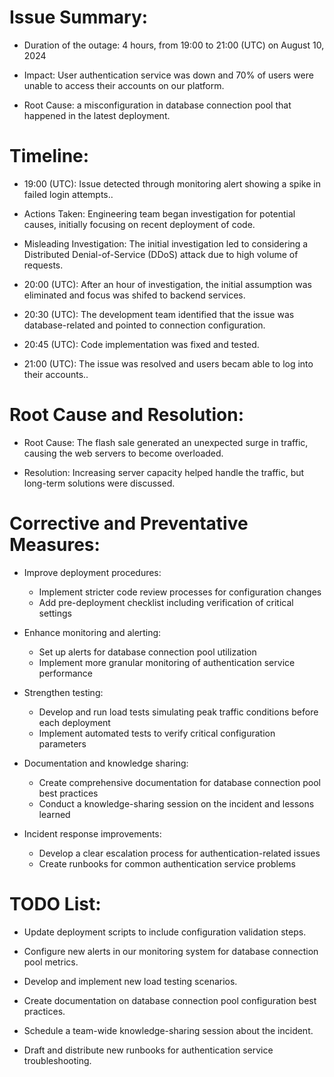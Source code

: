 # Issue Summary:

* Duration of the outage: 4 hours, from 19:00 to 21:00 (UTC) on August 10, 2024

* Impact: User authentication service was down and 70% of users were unable to access their accounts on our platform. 

* Root Cause: a misconfiguration in database connection pool that happened in the latest deployment.

# Timeline:

* 19:00 (UTC): Issue detected through monitoring alert showing a spike in failed login attempts..

* Actions Taken: Engineering team  began investigation for potential causes, initially focusing on recent deployment of code.

* Misleading Investigation: The initial investigation led to considering a Distributed Denial-of-Service (DDoS) attack due to high volume of requests.

* 20:00 (UTC): After an hour of investigation, the initial assumption was eliminated and focus was shifed to backend services.

* 20:30 (UTC): The development team identified that the issue was database-related and pointed to connection configuration.

* 20:45 (UTC): Code implementation was fixed and tested.

* 21:00 (UTC): The issue was resolved and users becam able to log into their accounts..

# Root Cause and Resolution:

* Root Cause: The flash sale generated an unexpected surge in traffic, causing the web servers to become overloaded.

* Resolution: Increasing server capacity helped handle the traffic, but long-term solutions were discussed.

# Corrective and Preventative Measures:

* Improve deployment procedures:
  - Implement stricter code review processes for configuration changes
  - Add pre-deployment checklist including verification of critical settings

* Enhance monitoring and alerting:
  - Set up alerts for database connection pool utilization
  - Implement more granular monitoring of authentication service performance

* Strengthen testing:
  - Develop and run load tests simulating peak traffic conditions before each deployment
  - Implement automated tests to verify critical configuration parameters

* Documentation and knowledge sharing:
  - Create comprehensive documentation for database connection pool best practices
  - Conduct a knowledge-sharing session on the incident and lessons learned

* Incident response improvements:
  - Develop a clear escalation process for authentication-related issues
  - Create runbooks for common authentication service problems

# TODO List:

* Update deployment scripts to include configuration validation steps.

* Configure new alerts in our monitoring system for database connection pool metrics.

* Develop and implement new load testing scenarios.

* Create documentation on database connection pool configuration best practices.

* Schedule a team-wide knowledge-sharing session about the incident.

* Draft and distribute new runbooks for authentication service troubleshooting.
